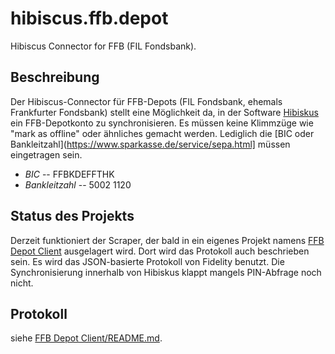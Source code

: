 # hibiscus.ffb.depot
Hibiscus Connector for FFB (FIL Fondsbank).

## Beschreibung
Der Hibiscus-Connector für FFB-Depots (FIL Fondsbank, ehemals Frankfurter Fondsbank) stellt eine Möglichkeit da, in der Software [Hibiskus](https://github.com/willuhn/hibiscus) ein FFB-Depotkonto zu synchronisieren. Es müssen keine Klimmzüge wie "mark as offline" oder ähnliches gemacht werden. Lediglich die [BIC oder Bankleitzahl](https://www.sparkasse.de/service/sepa.html] müssen eingetragen sein.

 * *BIC* -- FFBKDEFFTHK
 * *Bankleitzahl* -- 5002 1120
 
 
## Status des Projekts
Derzeit funktioniert der Scraper, der bald in ein eigenes Projekt namens [FFB Depot Client](https://github.com/bmhm/ffb.depot.client/) ausgelagert wird. Dort wird das Protokoll auch beschrieben sein. Es wird das JSON-basierte Protokoll von Fidelity benutzt.
Die Synchronisierung innerhalb von Hibiskus klappt mangels PIN-Abfrage noch nicht.


## Protokoll
siehe [FFB Depot Client/README.md](https://github.com/bmhm/ffb.depot.client/blob/master/README.md).

